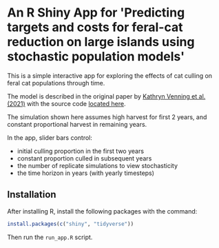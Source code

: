 # An R Shiny App for 'Predicting targets and costs for feral-cat reduction on large islands using stochastic population models'

This is a simple interactive app for exploring the effects of cat culling on feral cat populations through time. 

The model is described in the original paper by [Kathryn Venning et al. (2021)](https://conbio.onlinelibrary.wiley.com/doi/10.1111/csp2.448) with the source code [located here](https://github.com/KathrynVenning/FeralCatEradication). 

The simulation shown here assumes high harvest for first 2 years, and constant proportional harvest in remaining years. 

In the app, slider bars control: 
- initial culling proportion in the first two years
- constant proportion culled in subsequent years
- the number of replicate simulations to view stochasticity
- the time horizon in years (with yearly timesteps)

## Installation

After installing R, install the following packages with the command:

```r
install.packages(c("shiny", "tidyverse"))
```

Then run the `run_app.R` script. 

